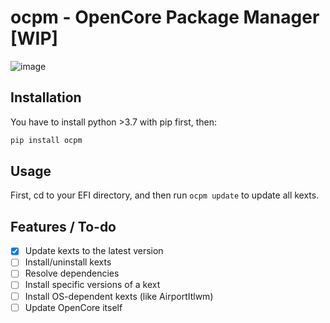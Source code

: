 # ocpm - OpenCore Package Manager [WIP]

![image](https://user-images.githubusercontent.com/22280294/170818152-b202a3ba-2a48-4ccd-8abe-4e4514b8ec67.png)

## Installation

You have to install python >3.7 with pip first, then:

```sh
pip install ocpm
```

## Usage

First, cd to your EFI directory, and then run `ocpm update` to update all kexts.

## Features / To-do

* [x] Update kexts to the latest version
* [ ] Install/uninstall kexts
* [ ] Resolve dependencies
* [ ] Install specific versions of a kext
* [ ] Install OS-dependent kexts (like AirportItlwm)
* [ ] Update OpenCore itself
